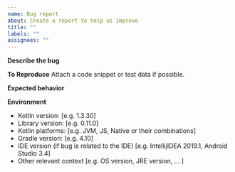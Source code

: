 ```yaml
---
name: Bug report
about: Create a report to help us improve
title: ""
labels: ""
assignees: ""
---
```


**Describe the bug**

**To Reproduce**
Attach a code snippet or test data if possible.

**Expected behavior**

**Environment**

- Kotlin version: [e.g. 1.3.30]
- Library version: [e.g. 0.11.0]
- Kotlin platforms: [e.g. JVM, JS, Native or their combinations]
- Gradle version: [e.g. 4.10]
- IDE version (if bug is related to the IDE) [e.g. IntellijIDEA 2019.1, Android Studio 3.4]
- Other relevant context [e.g. OS version, JRE version, ... ]

